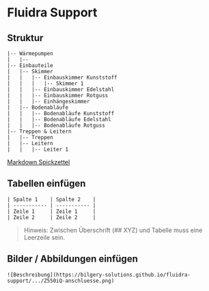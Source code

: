# Fluidra Support

## Struktur
```
|-- Wärmepumpen
|   |-- 
|-- Einbauteile
|   |-- Skimmer
|   |   |-- Einbauskimmer Kunststoff
|   |   |   |-- Skimmer 1
|   |   |-- Einbauskimmer Edelstahl
|   |   |-- Einbauskimmer Rotguss
|   |   |-- Einhängeskimmer
|   |-- Bodenabläufe
|   |   |-- Bodenabläufe Kunststoff
|   |   |-- Bodenabläufe Edelstahl
|   |   |-- Bodenabläufe Rotguss
|-- Treppen & Leitern
|   |-- Treppen
|   |-- Leitern
|   |   |-- Leiter 1

```

[Markdown Spickzettel](https://www.markdownguide.org/cheat-sheet/)

## Tabellen einfügen
```
| Spalte 1    | Spalte 2    |
| ----------- | ----------- |
| Zeile 1     | Zeile 1     |
| Zeile 2     | Zeile 2     |
```
> Hinweis: Zwischen Überschrift (## XYZ) und Tabelle muss eine Leerzeile sein.


## Bilder / Abbildungen einfügen
```
![Beschreibung](https://bilgery-solutions.github.io/fluidra-support/.../Z550iQ-anschluesse.png)
```
